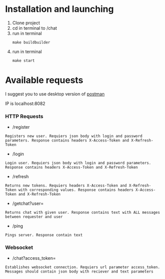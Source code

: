 # Installation and launching
1. Clone project
2. cd in terminal to /chat
3. run in terminal
   ```
   make buildbuilder
   ```
4. run in terminal
    ```
   make start
   ```
# Available requests
I suggest you to use desktop version of [postman](https://web.postman.co)

IP is localhost:8082
### HTTP Requests
- /register

`Registers new user. Requiers json body with login and password parameters. Response contains headers X-Access-Token and X-Refresh-Token`
- /login

`Login user. Requiers json body with login and password parameters. Response contains headers X-Access-Token and X-Refresh-Token`
- /refresh

`Returns new tokens. Requiers headers X-Access-Token and X-Refresh-Token with corresponding values. Response contains headers X-Access-Token and X-Refresh-Token`
- /getchat?user=

`Returns chat with given user. Response contains text with ALL messages between requester and user`
- /ping

`Pings server. Response contain text`
### Websocket
- /chat?access_token=

`Establishes websocket connection. Requiers url parameter access_token. Messages should contain json body with reciever and text parameters`
